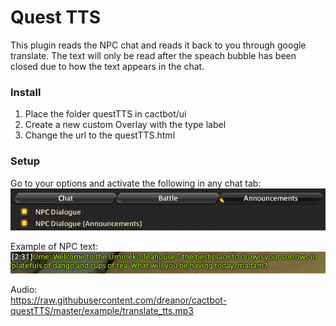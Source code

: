 # Quest TTS

This plugin reads the NPC chat and reads it back to you through google translate. The text will only be read after the speach bubble has been closed due to how the text appears in the chat.

### Install
1. Place the folder questTTS in cactbot/ui
2. Create a new custom Overlay with the type label
3. Change the url to the questTTS.html

### Setup
Go to your options and activate the following in any chat tab:  
![settings](example/settings.PNG)

Example of NPC text:  
![text](example/text.PNG)

Audio:  
https://raw.githubusercontent.com/dreanor/cactbot-questTTS/master/example/translate_tts.mp3
